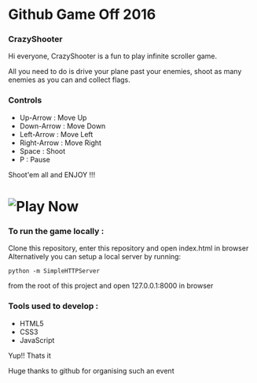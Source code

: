 # Github Game Off 2016

### CrazyShooter

Hi everyone, CrazyShooter is a fun to play infinite scroller game.

All you need to do is drive your plane past your enemies, shoot as many enemies
as you can and collect flags.

### Controls

- Up-Arrow      :    Move Up
- Down-Arrow    :    Move Down
- Left-Arrow    :    Move Left
- Right-Arrow   :    Move Right
- Space         :    Shoot
- P             :    Pause

Shoot'em all and ENJOY !!!

# ![Play Now](https://djmgit.github.io/game-off-2016/)

### To run the game locally :

Clone this repository, enter this repository and open index.html in browser
Alternatively you can setup a local server by running:
```
python -m SimpleHTTPServer

```
from the root of this project and open 127.0.0.1:8000 in browser

### Tools used to develop :

- HTML5
- CSS3
- JavaScript

Yup!! Thats it

Huge thanks to github for organising such an event


